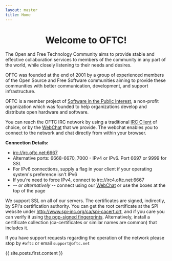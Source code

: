 ```yaml
---
layout: master
title: Home
---
```

# <center>Welcome to OFTC!</center> #

The Open and Free Technology Community aims to provide stable and effective collaboration services to members of the community in any part of the world, while
closely listening to their needs and desires.

OFTC was founded at the end of 2001 by a group of experienced members of the Open Source and Free Software communities aiming to provide these communities with better communication, development, and support infrastructure.

OFTC is a member project of [Software in the Public Interest](http://www.spi-inc.org/), a non-profit organization which was founded to help organizations develop and distribute open hardware and software.

You can reach the OFTC IRC network by using a traditional [IRC Client](http://en.wikipedia.org/wiki/List_of_IRC_clients) of choice, or by the [WebChat](WebChat) that we provide. The webchat enables you to connect to the network and chat directly from within your browser.

**Connection Details:**

 * [irc://irc.oftc.net:6667](irc://irc.oftc.net:6667)
 * Alternative ports: 6668-6670, 7000 - IPv4 or IPv6.  Port 6697 or 9999 for SSL
 * For IPv6 connections, supply a flag in your client if your operating system's preference isn't IPv6
 * If you're need to force IPv4, connect to irc://irc4.oftc.net:6667
 * *-- or alternatively --* connect using our [WebChat](WebChat) or use the boxes at the top of the page

We support SSL on all of our servers.  The certificates are signed, indirectly, by SPI's certification authority.  You can get the root certificate at the SPI website under http://www.spi-inc.org/ca/spi-cacert.crt, and if you care you can verify it using [the pgp-signed fingerprints](http://www.spi-inc.org/ca/spi-cacert.fingerprint.txt). Alternatively, install a certificate collection (ca-certificates or similar names are common) that includes it.

If you have support requests regarding the operation of the network please stop by ``` #oftc ``` or email ``` support@oftc.net ```

<div class='body'>{{ site.posts.first.content }}</div>
